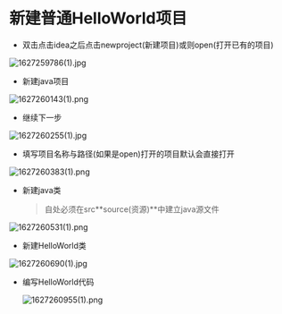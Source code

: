 # 新建普通HelloWorld项目

- 双击点击idea之后点击newproject(新建项目)或则open(打开已有的项目)

![1627259786(1).jpg](https://i.loli.net/2021/07/26/F8iuDher5aNSZOR.png)

- 新建java项目

![1627260143(1).png](https://i.loli.net/2021/07/26/7ZhNIdQVlRgXs5D.png)

-  继续下一步

![1627260255(1).jpg](https://i.loli.net/2021/07/26/6Yf57R1lNMvpuOP.png)

- 填写项目名称与路径(如果是open)打开的项目默认会直接打开

![1627260383(1).png](https://i.loli.net/2021/07/26/E2ZxuKCDMoJm1fe.png)

- 新建java类

  > 自处必须在src**source(资源)**中建立java源文件

![1627260531(1).png](https://i.loli.net/2021/07/26/IdvEpeUrGWKRlLP.png)

- 新建HelloWorld类

![1627260690(1).jpg](https://i.loli.net/2021/07/26/AmMlrfTZgPDtcI1.png)

- 编写HelloWorld代码

  ![1627260955(1).png](https://i.loli.net/2021/07/26/v8e9YTWGoF5aKMI.png)